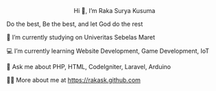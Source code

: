 <center>Hi 👋, I’m Raka Surya Kusuma </center>

Do the best, Be the best, and let God do the rest

🏫 I’m currently studying on Univeritas Sebelas Maret

💻 I’m currently learning Website Development, Game Development, IoT

💬 Ask me about PHP, HTML, CodeIgniter, Laravel, Arduino

👨‍💻 More about me at https://rakask.github.com


<!---
RakaSK/RakaSK is a ✨ special ✨ repository because its `README.md` (this file) appears on your GitHub profile.
You can click the Preview link to take a look at your changes.
--->
